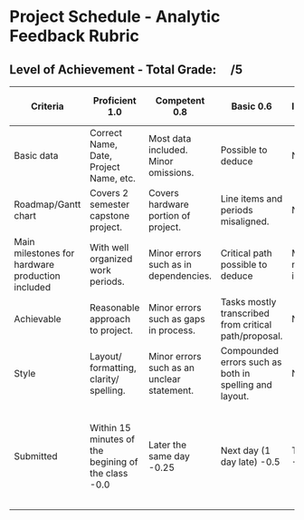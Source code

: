 # Project Schedule - Analytic Feedback Rubric
## Level of Achievement - Total Grade: &nbsp;&nbsp;&nbsp;&nbsp;/5
|Criteria                        |Proficient 1.0|Competent 0.8|Basic 0.6|Needs Improvement 0.4|NA 0.2|
|--------------------------------|--------------|-------------|---------|---------------------|------|
|Basic data                      |Correct Name, Date, Project Name, etc. |Most data included. Minor omissions.       |Possible to deduce|Not clear|NA|
|Roadmap/Gantt chart         |Covers 2 semester capstone project.|Covers hardware portion of project.|Line items and periods misaligned.|Not clear|NA|
|Main milestones for hardware production included|With well organized work periods.|Minor errors such as in dependencies.|Critical path possible to deduce|Milestones not properly implemented|NA|
|Achievable |Reasonable approach to project.|Minor errors such as gaps in process.|Tasks mostly transcribed from critical path/proposal.|Not clear|NA|
|Style      |Layout/ formatting, clarity/ spelling.|Minor errors such as an unclear statement.|Compounded errors such as both in spelling and layout.|Not clear|NA|
|Submitted  |Within 15 minutes of the begining of the class -0.0|Later the same day -0.25|Next day (1 day late) -0.5|Two days late -(0.5*2)|x days late -(0.5*x), will recieve 0/5 if submitted a week or more late.|
